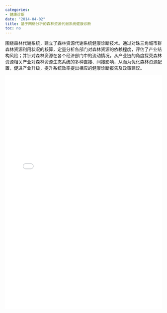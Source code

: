 ```yaml
---
categories:
- 健康诊断
date: "2014-04-02"
title: 基于网络分析的森林资源代谢系统健康诊断
toc: no
---
```


围绕森林代谢系统，建立了森林资源代谢系统健康诊断技术。通过对珠三角城市群森林资源利用状况的核算，定量分析各部门对森林资源的依赖程度，评估了产业结构风险；并针对森林资源在各个经济部门中的流动情况，从产业链的角度探究森林资源相关产业对森林资源生态系统的多种直接、间接影响，从而为优化森林资源配置，促进产业升级，提升系统效率提出相应的健康诊断报告及政策建议。

<embed src="/post/diagnose/2.2.2基于网络分析的森林资源代谢系统健康诊断.pdf" type="application/pdf" width="100%" height=750>

